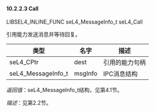 #### 10.2.2.3  Call

LIBSEL4_INLINE_FUNC seL4_MessageInfo_t seL4_Call

引用能力发送消息并等待回复。

类型 | 名字 | 描述
--- | --- | ---
seL4_CPtr | dest | 引用的能力句柄
seL4_MessageInfo_t | msgInfo | IPC消息结构

*返回值*：seL4_MessageInfo_t结构，见第4.1节。

*描述*：见第2.2节。

